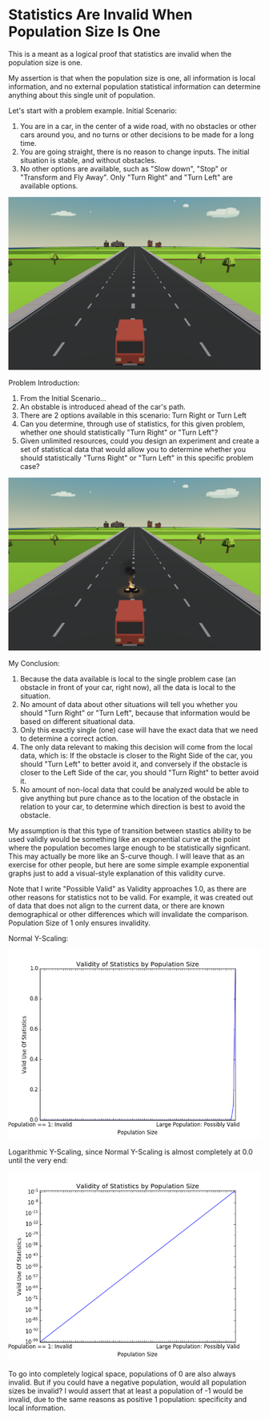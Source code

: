 # Statistics Are Invalid When Population Size Is One

This is a meant as a logical proof that statistics are invalid when the population size is one.

My assertion is that when the population size is one, all information is local information, and no external population statistical information can determine anything about this single unit of population.

Let's start with a problem example.  Initial Scenario:

1. You are in a car, in the center of a wide road, with no obstacles or other cars around you, and no turns or other decisions to be made for a long time.
2. You are going straight, there is no reason to change inputs.  The initial situation is stable, and without obstacles.
3. No other options are available, such as "Slow down", "Stop" or "Transform and Fly Away".  Only "Turn Right" and "Turn Left" are available options.

![Problem Introduction](images/stats_invalid_00.PNG)

Problem Introduction:

1. From the Initial Scenario...
2. An obstable is introduced ahead of the car's path.
3. There are 2 options available in this scenario:  Turn Right or Turn Left
4. Can you determine, through use of statistics, for this given problem, whether one should statistically "Turn Right" or "Turn Left"?
5. Given unlimited resources, could you design an experiment and create a set of statistical data that would allow you to determine whether you should statistically "Turns Right" or "Turn Left" in this specific problem case?

![Problem Introduction](images/stats_invalid_01.PNG)

My Conclusion:

1. Because the data available is local to the single problem case (an obstacle in front of your car, right now), all the data is local to the situation.
2. No amount of data about other situations will tell you whether you should "Turn Right" or "Turn Left", because that information would be based on different situational data.
3. Only this exactly single (one) case will have the exact data that we need to determine a correct action.
4. The only data relevant to making this decision will come from the local data, which is:  If the obstacle is closer to the Right Side of the car, you should "Turn Left" to better avoid it, and conversely if the obstacle is closer to the Left Side of the car, you should "Turn Right" to better avoid it.
5. No amount of non-local data that could be analyzed would be able to give anything but pure chance as to the location of the obstacle in relation to your car, to determine which direction is best to avoid the obstacle.

My assumption is that this type of transition between stastics ability to be used validly would be something like an exponential curve at the point where the population becomes large enough to be statistically signficant.  This may actually be more like an S-curve though.  I will leave that as an exercise for other people, but here are some simple example exponential graphs just to add a visual-style explanation of this validity curve.

Note that I write "Possible Valid" as Validity approaches 1.0, as there are other reasons for statistics not to be valid.  For example, it was created out of data that does not align to the current data, or there are known demographical or other differences which will invalidate the comparison.  Population Size of 1 only ensures invalidity.

Normal Y-Scaling:

![Problem Introduction](images/stats_validity_normal.png)

Logarithmic Y-Scaling, since Normal Y-Scaling is almost completely at 0.0 until the very end:

![Problem Introduction](images/stats_validity_log.png)

To go into completely logical space, populations of 0 are also always invalid.  But if you could have a negative population, would all population sizes be invalid?  I would assert that at least a population of -1 would be invalid, due to the same reasons as positive 1 population: specificity and local information.
